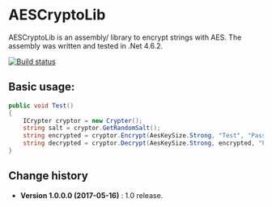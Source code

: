 AESCryptoLib
====================================

AESCryptoLib is an assembly/ library to encrypt strings with AES.
The assembly was written and tested in .Net 4.6.2.

[![Build status](https://ci.appveyor.com/api/projects/status/a3ptt999etgpfutv?svg=true)](https://ci.appveyor.com/project/SeppPenner/aescryptolib)

## Basic usage:
```csharp
public void Test()
{
    ICrypter cryptor = new Crypter();
	string salt = cryptor.GetRandomSalt();
    string encrypted = cryptor.Encrypt(AesKeySize.Strong, "Test", "Password", salt);
	string decrypted = cryptor.Decrypt(AesKeySize.Strong, encrypted, "Password", salt);
}
```

Change history
--------------

* **Version 1.0.0.0 (2017-05-16)** : 1.0 release.
